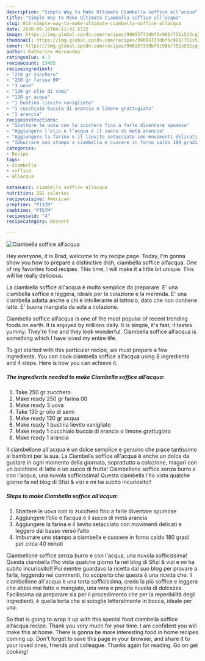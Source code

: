 ```yaml
---
description: "Simple Way to Make Ultimate Ciambella soffice all’acqua"
title: "Simple Way to Make Ultimate Ciambella soffice all’acqua"
slug: 811-simple-way-to-make-ultimate-ciambella-soffice-allacqua
date: 2020-09-16T04:11:42.572Z
image: https://img-global.cpcdn.com/recipes/99095733dbf5c986/751x532cq70/ciambella-soffice-allacqua-recipe-main-photo.jpg
thumbnail: https://img-global.cpcdn.com/recipes/99095733dbf5c986/751x532cq70/ciambella-soffice-allacqua-recipe-main-photo.jpg
cover: https://img-global.cpcdn.com/recipes/99095733dbf5c986/751x532cq70/ciambella-soffice-allacqua-recipe-main-photo.jpg
author: Katherine Hernandez
ratingvalue: 4.3
reviewcount: 13405
recipeingredient:
- "250 gr zucchero"
- "250 gr farina 00"
- "3 uova"
- "130 gr olio di semi"
- "130 gr acqua"
- "1 bustina lievito vanigliato"
- "1 cucchiaio buccia di arancia o limone grattugiato"
- "1 arancia"
recipeinstructions:
- "Sbattere le uova con lo zucchero fino a farle diventare spumose"
- "Aggiungere l’olio e l’acqua e il succo di metà arancia"
- "Aggiungere la farina e il lievito setacciato con movimenti delicati e leggero dal basso verso l’alto"
- "Imburrare uno stampo a ciambella e cuocere in forno caldo 180 gradi per circa 40 minuti"
categories:
- Recipe
tags:
- ciambella
- soffice
- allacqua

katakunci: ciambella soffice allacqua 
nutrition: 281 calories
recipecuisine: American
preptime: "PT37M"
cooktime: "PT57M"
recipeyield: "4"
recipecategory: Dessert

---
```



![Ciambella soffice all’acqua](https://img-global.cpcdn.com/recipes/99095733dbf5c986/751x532cq70/ciambella-soffice-allacqua-recipe-main-photo.jpg)

Hey everyone, it is Brad, welcome to my recipe page. Today, I'm gonna show you how to prepare a distinctive dish, ciambella soffice all’acqua. One of my favorites food recipes. This time, I will make it a little bit unique. This will be really delicious.

La ciambella soffice all&#39;acqua è molto semplice da preparare. E&#39; una ciambella soffice e leggera, ideale per la colazione e la merenda. E&#39; una ciambella adatta anche a chi è intollerante al lattosio, dato che non contiene latte. E&#39; buona mangiata da sola a colazione.

Ciambella soffice all’acqua is one of the most popular of recent trending foods on earth. It is enjoyed by millions daily. It is simple, it's fast, it tastes yummy. They're fine and they look wonderful. Ciambella soffice all’acqua is something which I have loved my entire life.


To get started with this particular recipe, we must prepare a few ingredients. You can cook ciambella soffice all’acqua using 8 ingredients and 4 steps. Here is how you can achieve it.

<!--inarticleads1-->

##### The ingredients needed to make Ciambella soffice all’acqua:

1. Take 250 gr zucchero
1. Make ready 250 gr farina 00
1. Make ready 3 uova
1. Take 130 gr olio di semi
1. Make ready 130 gr acqua
1. Make ready 1 bustina lievito vanigliato
1. Make ready 1 cucchiaio buccia di arancia o limone grattugiato
1. Make ready 1 arancia


Il ciambellone all&#39;acqua è un dolce semplice e genuino che piace tantissimo ai bambini per la sua. La Ciambella soffice all&#39;acqua è anche un dolce da gustare in ogni momento della giornata, soprattutto a colazione, magari con un bicchiere di latte o un succo di frutta! Ciambellone soffice senza burro e con l&#39;acqua, una nuvola sofficissima! Questa ciambella l&#39;ho vista qualche giorno fa nel blog di Sfizi &amp; vizi e mi ha subito incuriosito!! 

<!--inarticleads2-->

##### Steps to make Ciambella soffice all’acqua:

1. Sbattere le uova con lo zucchero fino a farle diventare spumose
1. Aggiungere l’olio e l’acqua e il succo di metà arancia
1. Aggiungere la farina e il lievito setacciato con movimenti delicati e leggero dal basso verso l’alto
1. Imburrare uno stampo a ciambella e cuocere in forno caldo 180 gradi per circa 40 minuti


Ciambellone soffice senza burro e con l&#39;acqua, una nuvola sofficissima! Questa ciambella l&#39;ho vista qualche giorno fa nel blog di Sfizi &amp; vizi e mi ha subito incuriosito!! Poi mentre guardavo la ricetta dal suo blog per provare a farla, leggendo nei commenti, ho scoperto che questa è una ricetta che. Il ciambellone all&#39;acqua è una torta sofficissima, credo la più soffice e leggera che abbia mai fatto e mangiato, una vera e propria nuvola di dolcezza. Facilissima da preparare sia per il procedimento che per la reperibilità degli ingredienti, è quella torta che si scioglie letteralmente in bocca, ideale per una. 

So that is going to wrap it up with this special food ciambella soffice all’acqua recipe. Thank you very much for your time. I am confident you will make this at home. There is gonna be more interesting food in home recipes coming up. Don't forget to save this page in your browser, and share it to your loved ones, friends and colleague. Thanks again for reading. Go on get cooking!
